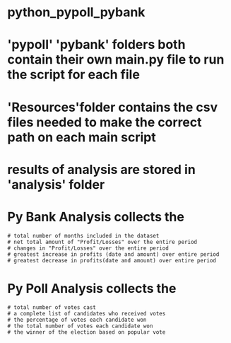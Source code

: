 # python_pypoll_pybank

# 'pypoll' 'pybank' folders both contain their own main.py file to run the script for each file

# 'Resources'folder contains the csv files needed to make the correct path on each main script

# results of analysis are stored in 'analysis' folder

# Py Bank Analysis collects the 
	# total number of months included in the dataset
	# net total amount of "Profit/Losses" over the entire period
	# changes in "Profit/Losses" over the entire period
	# greatest increase in profits (date and amount) over entire period
	# greatest decrease in profits(date and amount) over entire period

# Py Poll Analysis collects the 
	# total number of votes cast
	# a complete list of candidates who received votes
	# the percentage of votes each candidate won
	# the total number of votes each candidate won
	# the winner of the election based on popular vote